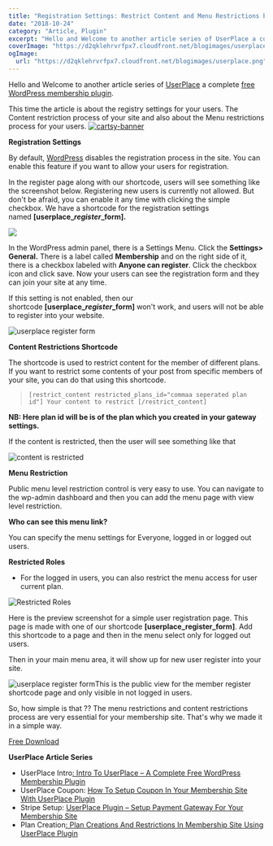```yaml
---
title: "Registration Settings: Restrict Content and Menu Restrictions by UserPlace Plugin"
date: "2018-10-24"
category: "Article, Plugin"
excerpt: "Hello and Welcome to another article series of UserPlace a complete free WordPress membership plugin. This time the article is about the registry settings for your users. The Content restriction process of your site and also about the Menu restrictions process for your users. Registration Settings  By default, WordPress disables the registration process in the site. You"
coverImage: "https://d2qklehrvrfpx7.cloudfront.net/blogimages/userplace.png"
ogImage:
  url: "https://d2qklehrvrfpx7.cloudfront.net/blogimages/userplace.png"
---
```


Hello and Welcome to another article series of [UserPlace](https://redq.io/userplace) a complete [free WordPress membership plugin](https://redq.io/blog/userplace-free-wordpress-membership-plugin/).

This time the article is about the registry settings for your users. The Content restriction process of your site and also about the Menu restrictions process for your users.
[![cartsy-banner](https://d2qklehrvrfpx7.cloudfront.net/blogimages/cartsy-banner.jpg)](https://bit.ly/cartsyTheme)

**Registration Settings**

By default, [WordPress](https://wordpress.org/plugins/userplace-member-subscription-restriction-payments/) disables the registration process in the site. You can enable this feature if you want to allow your users for registration.

In the register page along with our shortcode, users will see something like the screenshot below. Registering new users is currently not allowed. But don't be afraid, you can enable it any time with clicking the simple checkbox. We have a shortcode for the registration settings named **\[userplace\_**_**register**_**\_form\].**

![](https://d2qklehrvrfpx7.cloudfront.net/blogimages/userplace-1.png)

In the WordPress admin panel, there is a Settings Menu. Click the **Settings> General.** There is a label called **Membership** and on the right side of it, there is a checkbox labeled with **Anyone can register**. Click the checkbox icon and click save. Now your users can see the registration form and they can join your site at any time.

If this setting is not enabled, then our shortcode **\[userplace\_**_**register**_**\_form\]** won't work, and users will not be able to register into your website.

![userplace register form](https://d2qklehrvrfpx7.cloudfront.net/blogimages/userplace-2.png "userplace register form")

**Content Restrictions Shortcode**

The shortcode is used to restrict content for the member of different plans. If you want to restrict some contents of your post from specific members of your site, you can do that using this shortcode.

> `[restrict_content restricted_plans_id="commaa seperated plan id"] Your content to restrict [/restrict_content]`

**NB: Here plan id will be is of the plan which you created in your gateway settings.**

If the content is restricted, then the user will see something like that

![content is restricted](https://d2qklehrvrfpx7.cloudfront.net/blogimages/userplace-3.png "content is restricted")

**Menu Restriction**

Public menu level restriction control is very easy to use. You can navigate to the wp-admin dashboard and then you can add the menu page with view level restriction.

**Who can see this menu link?**

You can specify the menu settings for Everyone, logged in or logged out users.

**Restricted Roles**

- For the logged in users, you can also restrict the menu access for user current plan.

![Restricted Roles](https://d2qklehrvrfpx7.cloudfront.net/blogimages/userplace-4.png "Restricted Roles")

Here is the preview screenshot for a simple user registration page. This page is made with one of our shortcode **\[userplace_register_form\]**. Add this shortcode to a page and then in the menu select only for logged out users.

Then in your main menu area, it will show up for new user register into your site.

![userplace register form](/assets/blog/images/05.png "userplace register form")This is the public view for the member register shortcode page and only visible in not logged in users.

So, how simple is that ?? The menu restrictions and content restrictions process are very essential for your membership site. That's why we made it in a simple way.

<a href="https://wordpress.org/plugins/userplace-member-subscription-restriction-payments/" class="btn">Free Download</a>

**UserPlace Article Series**

- UserPlace Intro[: Intro To UserPlace – A Complete Free WordPress Membership Plugin](https://redq.io/blog/userplace-wordpress-membership-plugin-free/)
- UserPlace Coupon: [How To Setup Coupon In Your Membership Site With UserPlace Plugin](https://redq.io/blog/userplace-setup-coupon-user-role-and-menu-restrictions-on-your-membership-site/)
- Stripe Setup: [UserPlace Plugin – Setup Payment Gateway For Your Membership Site](https://redq.io/blog/membership-plugin-with-payment-gateways/)
- Plan Creation[: Plan Creations And Restrictions In Membership Site Using UserPlace Plugin](https://redq.io/blog/membership-plugin-with-payment-gateways/)
